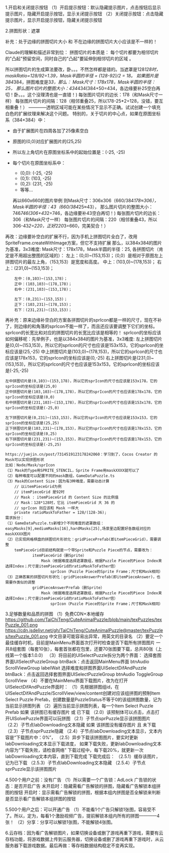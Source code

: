 1.开启和关闭提示按钮
    （1）开启提示按钮：默认隐藏提示图片，点击按钮后显示提示图片，隐藏开启提示按钮，显示关闭提示按钮
    （2）关闭提示按钮：点击隐藏提示图片，显示开启提示按钮，隐藏关闭提示按钮

2.拼图形状：遮罩

补充：处于边缘的拼图切片大小 和 不在边缘的拼图切片大小应该是不一样的！

Claude的理解和描述非常到位：
    拼图切片的本质是： 每个切片都要为相邻切片的"凸起"预留空间，同时自己的"凸起"要延伸到相邻切片的区域 。

所以拼图切片的生成算法要改，卧。。。不然怎样都是错的。当遮罩是128*128时，maskRatio=128/92=1.39，Mask半圆的半径 = (128-92)/2 = 18。
  如果图片是384*384，拼图难度是3*3，那么：
  Mask尺寸：178x178，Mask半圆的半径：25，
  那么图片切片的整图大小：434*434(384+50=434，各边缘要补25空白再切！卧。。。这个没理清也是一直错！)
  每张图片切片的边长：178（和Mask尺寸一样）
  每张图片切片的间隔：128（相邻重叠25，所以178-25*2=128，没错，要互相重叠！）
————透明区域可能在某些情况下显示不正确。试试创建一个填充白色的扩展纹理来解决这个问题。
特别的，关于切片的中心点，如果在原图坐标系（384×384）中：
- 由于扩展图片在四周各加了25像素空白
- 原图的(0,0)对应扩展图片的(25,25)
- 所以左上角切片在原图坐标系中的起始位置是：(-25, -25)
- 每个切片在原图坐标系中：
  - (0,0): (-25, -25)
  - (0,1): (103, -25)
  - (0,2): (231, -25)
  - 等等...

  再以660x660的图片举例
  则Mask尺寸：306x306（660/384*178≈306），Mask半圆的半径：43（660/384*25≈43），
  那么图片切片的整图大小：746*746(306+43*2=746，各边缘要补43空白再切！)
  每张图片切片的边长：306（和Mask尺寸一样）
  每张图片切片的间隔：220（相邻重叠43，所以306-43*2=220，正好220*3=660，完美契合！）

再改：边缘要补空白的扩展不行，因为手机上拼图切片全白了，改用SpriteFrame.createWithImage方案，但它不支持扩展
那么，以384x384的图片为基准，3x3难度:
    Mask尺寸：178x178，Mask半圆的半径：25,
    各拼图切片（肯定是不用超出整图的区域的）：
        左上：(0,0)~(153,153)；（0,0）是相对于原图左上拼图切片的最左上角，（153,153）是宽度和高度。
        中上：(103,0)~(178,153)；
        右上：(231,0)~(153,153)；

        左中：(0,103)~(153,178)；
        正中：(103,103)~(178,178)；
        右中：(231,103)~(153,178)；

        左下：(0,231)~(153,153)；
        正下：(103,231)~(178,153)；
        右下：(231,231)~(153,153)；

再补充：原来边缘补空白的方案各拼图切片的sprIcon都是一样的尺寸，现在不补了，则边缘的和角落的sprIcon不能一样了，而且还应该要调整下它们的坐标。
    sprIcon的长宽比和对应的拼图切片的长宽比应该是相等的！
    sprIcon的坐标应该如何偏移呢：先举例子，也是以384x384的图片为基准，3x3难度:
    左上拼图切片是(0,0)~(153,153)，所以它的sprIcon的尺寸也应该是153x153，它的sprIcon的坐标应该是(25,-25)
    中上拼图切片是(103,0)~(178,153)，所以它的sprIcon的尺寸也应该是178x153，它的sprIcon的坐标应该是(0,-25)
    右上拼图切片是(231,0)~(153,153)，所以它的sprIcon的尺寸也应该是153x153，它的sprIcon的坐标应该是(-25,-25)

    左中拼图切片是(0,103)~(153,178)，所以它的sprIcon的尺寸也应该是153x178，它的sprIcon的坐标应该是(25,0)
    正中拼图切片是(103,103)~(178,178)，所以它的sprIcon的尺寸也应该是178x178，它的sprIcon的坐标应该是(0,0)
    右中拼图切片是(231,103)~(153,178)，所以它的sprIcon的尺寸也应该是153x178，它的sprIcon的坐标应该是(-25,0)

    左下拼图切片是(0,231)~(153,153)，所以它的sprIcon的尺寸也应该是153x153，它的sprIcon的坐标应该是(25,25)
    正下拼图切片是(103,231)~(178,153)，所以它的sprIcon的尺寸也应该是178x153，它的sprIcon的坐标应该是(0,25)
    右下拼图切片是(231,231)~(153,153)，所以它的sprIcon的尺寸也应该是178x153，它的sprIcon的坐标应该是(-25,25)

    https://juejin.cn/post/7314519123178242060：学习到了，Cocos Creator 的Mask可以实现拼图形状
    比如：Node/Mask/sprIcon
    （1）Mask的Type用SPRITE_STENCIL，Sprite Frame用maskXXXX就可以了
    （2）每种难度可以配置不同的mask数组，GameDataPuzzle.ts
    （3）Mask的Content Size：因为有3种难度，需要动态计算
        // 以itemPieceGrid为例
        // itemPieceGrid 是92时
        // Mask : itemPieceGrid 的 Content Size 的比例值
        // Mask：128*128时，它比 itemPieceGrid 大 36 的
        // sprIcon 则应该和 Mask 一样大
        private ratioMaskToFather = 128/(128-36);
    需求拆分：
    （1）GameDataPuzzle.ts新增3个不同难度的遮罩数组：easyMasks[9],mediumMasks[16],hardMasks[25],场景里边配置好各数组对应的maskXXXX图片
    （2）已实现网格棋盘的拼图切片形状化：gridPiecePrefab(即itemPieceGrid)，需要调整
        temPieceGrid目前结构就是一个带Sprite和Puzzle Piece的节点，需要改为：
                itemPieceGrid（删Sprite）
                    Mask（根据难度选择遮罩数组，根据Puzzle Piece的Piece Index来选择Index；尺寸是itemPieceGrid的ratioMaskToFather倍）
                        sprIcon（Puzzle Piece的Sprite Frame；尺寸和Mask相同）
    （3）正确答案的拼图切片形状化：gridPieceAnswerPrefab(即itemPieceAnswer)，也需要作类似的调整
                gridPieceAnswerPrefab（删Sprite）
                    Mask（根据难度选择遮罩数组，根据Puzzle Piece的Piece Index来选择Index；尺寸是itemPieceGrid的ratioMaskToFather倍）
                        sprIcon（Puzzle Piece的Sprite Frame；尺寸和Mask相同）


3.足够数量和品质的拼图
    （1）免费CDN+本地缓存
        https://github.com/TaiChiTeng/CuteAnimalPuzzle/blob/main/texPuzzles/texPuzzle_001.png
        https://cdn.jsdelivr.net/gh/TaiChiTeng/CuteAnimalPuzzle@master/texPuzzles/texPuzzle_001.png
        中文目录可能容易出异常，用英文的目录名
    （2）要定一个最佳缓存时机，目前是MainMenu界面首次打开时检查是否下载所有拼图图片
        一共8组套图（每套10张），每套首张都在包里，还要70张图要下载，总共80张（上线第一个版本1.0.0）
    （3）将目前的UISelectPuzzle拆分为两个界面：
            选择套图界面UISelectPuzzleGroup
                btnBack：点击返回MainMenu界面
                btnAudio
                ScrollViewGroup
                labelWait
            选择难度和拼图界面UISelectDifAndPuzzle
                btnBack：点击返回选择套图界面UISelectPuzzleGroup
                btnAudio
                ToggleGroup
                ScrollView
    （4）不要在MainMenu界面下载图片，改为在打开UISelectDifAndPuzzle界面时：
            （1）先根据拼图组id，在UISelectDifAndPuzzle/ScrollView/view/content创建对应该组拼图的预制Item Select Puzzle Prefab，创建数量是PuzzleStatus不等于0的该组拼图数量，记为当前显示拼图列表
            （2）遍历当前显示拼图列表，每一个Item Select Puzzle Prefab
                如果 该拼图已有缓存图片 或 已下载
                （2.0）该预制体可以点击，点击打开UISolvePuzzle界面可以玩拼图
                （2.1）子节点sprPuzzle显示该拼图图片
                （2.2）子节点labDownloading文本隐藏
                如果 该拼图没有缓存图片 且 未下载
                （2.3）子节点sprPuzzle隐藏
                （2.4）子节点labDownloading文本显示，文本内容是“下载图片中：0%”，
                （2.5）异步下载该拼图图片，要实时更新labDownloading文本显示下载进度，
                    如果下载失败，更新labDownloading文本内容为“下载失败，请检查网络”
                    下载过程中，每下载20%，就更新一次labDownloading文本内容，直到下载完成
                    下载完成后：
                    （2.5.1）缓存该图片，记为已下载
                    （2.5.3）子节点labDownloading文本隐藏
                    （2.5.4）子节点sprPuzzle显示该拼图图片
                

4.500个用户之前：没有广告
    （1）所以需要一个广告锁：AdLock
        广告锁的状态：是否开启广告
        未开启时：隐藏需看广告解锁的拼图，隐藏看广告解锁本组拼图的按钮
        开启时：显示需看广告解锁的拼图，根据本组内拼图是否全解锁来判断是否显示看广告解锁本组拼图的按钮

5.500个用户之后：可以开通广告
    （1）不能看1个广告只解锁1张图，容易受不了。所以，定为，每看1个激励视频广告，提前解锁本组内所有的拼图————4张！
    （2）分享：分享可以解锁1张图，不能解锁4张图。

6.云存档：因为看广告解锁图片，如果切换设备或删了游戏再重下游戏，需要有云存档功能，将游戏数据上传到云服务器，切换设备或删了游戏再重下游戏时，从云服务器下载游戏数据。最后再做：等存档数据结构稳定不变再实现。